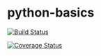 # python-basics

[![Build Status](https://travis-ci.org/javicercasi/python-basics.svg?branch=master)](https://travis-ci.org/javicercasi/python-basics)

[![Coverage Status](https://coveralls.io/repos/github/javicercasi/python-basics/badge.svg)](https://coveralls.io/github/javicercasi/python-basics)